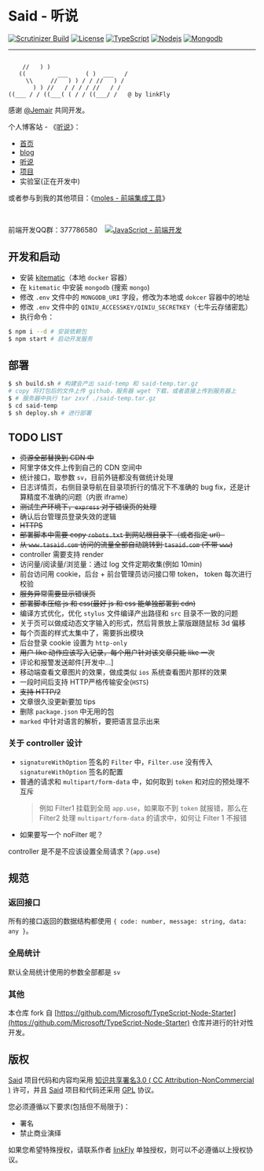 # Said - 听说

[![Scrutinizer Build](https://img.shields.io/badge/build-passing-brightgreen.svg)](https://tasaid.com/)
[![License](https://img.shields.io/badge/license-GPL%2C%20CC%20BY--NC%203.0-green.svg)](https://github.com/linkFly6/said)
[![TypeScript](https://img.shields.io/badge/typescript-%3E%3D2.6.1-blue.svg)](https://www.typescriptlang.org/)
[![Nodejs](https://img.shields.io/badge/node-%3E%3D8.2.1-blue.svg)](https://nodejs.org/en/)
[![Mongodb](https://img.shields.io/badge/mongodb-%3E%3D3.4.13-blue.svg)](https://www.mongodb.com/)


----

```
                                    
    //   ) )                        
   ((         ___     ( )  ___   /  
     \\     //   ) ) / / //   ) /   
       ) ) //   / / / / //   / /    
((___ / / ((___( ( / / ((___/ /   @ by linkFly     

```

感谢 [@Jemair](https://github.com/Jemair) 共同开发。

个人博客站 - 《[听说](http://www.tasaid.com/)》：
- [首页](http://www.tasaid.com/)
- [blog](https://tasaid.com/Blog)
- [听说](http://tasaid.com/said)
- [项目](http://tasaid.com/projects)
- 实验室(正在开发中)


或者参与到我的其他项目：《[moles - 前端集成工具](https://github.com/linkFly6/moles)》

&nbsp;

前端开发QQ群：377786580&nbsp;&nbsp;&nbsp;&nbsp;<a target="_blank" href="http://shang.qq.com/wpa/qunwpa?idkey=cb56d5db68d2001c42a3264df3bcd7e752713141fd2a3fb267b336c9b12487b8"><img border="0" src="http://pub.idqqimg.com/wpa/images/group.png" alt="JavaScript - 前端开发" title="JavaScript - 前端开发"></a>


## 开发和启动

- 安装 [kitematic](https://kitematic.com/)（本地 `docker` 容器）
- 在 `kitematic` 中安装 `mongodb` (搜索 `mongo`)
- 修改 `.env` 文件中的 `MONGODB_URI` 字段，修改为本地或 `dokcer` 容器中的地址
- 修改 `.env` 文件中的 `QINIU_ACCESSKEY/QINIU_SECRETKEY`（七牛云存储密匙）
- 执行命令：

```bash
$ npm i --d # 安装依赖包
$ npm start # 启动开发服务
```

## 部署

```bash
$ sh build.sh # 构建会产出 said-temp 和 said-temp.tar.gz
# copy 将打包后的文件上传 github，服务器 wget 下载，或者直接上传到服务器上
$ # 服务器中执行 tar zxvf ./said-temp.tar.gz
$ cd said-temp
$ sh deploy.sh # 进行部署
```


## TODO LIST

- ~~资源全部替换到 CDN 中~~
- 阿里字体文件上传到自己的 CDN 空间中
- 统计接口，取参数 `sv`，目前外链都没有做统计处理
- 日志详情页，右侧目录导航在目录项折行的情况下不准确的 bug fix，还是计算精度不准确的问题（内嵌 iframe）
- ~~测试生产环境下，`express` 对于错误页的处理~~
- 确认后台管理员登录失效的逻辑
- ~~HTTPS~~
- ~~部署脚本中需要 copy `robots.txt` 到网站根目录下（或者指定 url）~~
- ~~从 `www.tasaid.com` 访问的流量全部自动跳转到 `tasaid.com` (不带 `www`)~~
- controller 需要支持 render
- 访问量/阅读量/浏览量：通过 log 文件定期收集(例如 10min)
- 前台访问用 cookie，后台 + 前台管理员访问接口带 token， token 每次进行校验
- ~~服务异常需要显示错误页~~
- ~~部署脚本压缩 js 和 css(最好 js 和 css 能单独部署到 cdn)~~
- 编译方式优化，优化 `stylus` 文件编译产出路径和 `src` 目录不一致的问题
- 关于页可以做成动态文字输入的形式，然后背景放上蒙版跟随鼠标 3d 偏移
- 每个页面的样式太集中了，需要拆出模块
- 后台登录 cookie 设置为 `http-only`
- ~~用户 like 动作应该写入记录，每个用户针对该文章只能 like 一次~~
- 评论和报警发送邮件[开发中...]
- 移动端查看文章图片的效果，做成类似 `ios` 系统查看图片那样的效果
- 一段时间后支持 HTTP严格传输安全(`HSTS`)
- ~~支持 HTTP/2~~
- 文章很久没更新要加 tips
- 删除 `package.json` 中无用的包
- `marked` 中针对语言的解析，要把语言显示出来

### 关于 controller 设计

- `signatureWithOption` 签名的 `Filter` 中，`Filter.use` 没有传入 `signatureWithOption` 签名的配置
- 普通的请求和 `multipart/form-data` 中，如何取到 `token` 和对应的预处理不互斥
  > 例如 Filter1 挂载到全局 `app.use`，如果取不到 `token` 就报错，那么在 Filter2 处理 `multipart/form-data` 的请求中，如何让 Filter 1 不报错
- 如果要写一个 noFilter 呢？

controller 是不是不应该设置全局请求？(`app.use`)

## 规范

### 返回接口

所有的接口返回的数据结构都使用 `{ code: number, message: string, data: any }`。

### 全局统计

默认全局统计使用的参数全部都是 `sv`

### 其他

本仓库 fork 自 [https://github.com/Microsoft/TypeScript-Node-Starter](https://github.com/Microsoft/TypeScript-Node-Starter) 仓库并进行的针对性开发。



## 版权

[Said](https://github.com/linkFly6/Said) 项目代码和内容均采用 [知识共享署名3.0 ( CC Attribution-NonCommercial )](https://creativecommons.org/licenses/by-nc/3.0/) 许可，并且 [Said](https://github.com/linkFly6/Said) 项目和代码还采用 [GPL](http://choosealicense.com/licenses/gpl-3.0/) 协议。

您必须遵循以下要求(包括但不局限于)：

 - 署名
 - 禁止商业演绎
 
 
 
 如果您希望特殊授权，请联系作者 [linkFly](mailto:linkFly6@live.com) 单独授权，则可以不必遵循以上授权协议。

